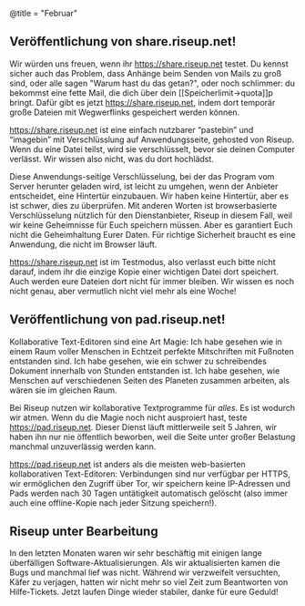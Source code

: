 @title = "Februar"

Veröffentlichung von share.riseup.net!
--------------------------------------

Wir würden uns freuen, wenn ihr https://share.riseup.net testet. Du kennst sicher auch das Problem, dass Anhänge beim Senden von Mails zu groß sind, oder alle sagen "Warum hast du das getan?", oder noch schlimmer: du bekommst eine fette Mail, die dich über dein [[Speicherlimit->quota]]p bringt. Dafür gibt es jetzt https://share.riseup.net, indem dort temporär große Dateien mit Wegwerflinks gespeichert werden können.

https://share.riseup.net ist eine einfach nutzbarer “pastebin” und “imagebin” mit Verschlüsslung auf Anwendungsseite, gehosted von Riseup. Wenn du eine Datei teilst, wird sie verschlüsselt, bevor sie deinen Computer verlässt. Wir wissen also nicht, was du dort hochlädst.

Diese Anwendungs-seitige Verschlüsselung, bei der das Program vom Server herunter geladen wird, ist leicht zu umgehen, wenn der Anbieter entscheidet, eine Hintertür einzubauen. Wir haben keine Hintertür, aber es ist schwer, dies zu überprüfen. Mit anderen Worten ist browserbasierte Verschlüsselung nützlich für den Dienstanbieter, Riseup in diesem Fall, weil wir keine Geheimnisse für Euch speichern müssen. Aber es garantiert Euch nicht die Geheimhaltung Eurer Daten. Für richtige Sicherheit braucht es eine Anwendung, die nicht im Browser läuft.

https://share.riseup.net ist im Testmodus, also verlasst euch bitte nicht darauf, indem ihr die einzige Kopie einer wichtigen Datei dort speichert. Auch werden eure Dateien dort nicht für immer bleiben. Wir wissen es noch nicht genau, aber vermutlich nicht viel mehr als eine Woche!

Veröffentlichung von pad.riseup.net!
--------------------------------------

Kollaborative Text-Editoren sind eine Art Magie: Ich habe gesehen wie in einem Raum voller Menschen in Echtzeit perfekte Mitschriften mit Fußnoten entstanden sind. Ich habe gesehen, wie ein schwer zu schreibendes Dokument innerhalb von Stunden entstanden ist. Ich habe gesehen, wie Menschen auf verschiedenen Seiten des Planeten zusammen arbeiten, als wären sie im gleichen Raum.

Bei Riseup nutzen wir kollaborative Textprogramme für *alles*. Es ist wodurch wir atmen. Wenn du die Magie noch nicht ausproiert hast, teste https://pad.riseup.net. Dieser Dienst läuft mittlerweile seit 5 Jahren, wir haben ihn nur nie öffentlich beworben, weil die Seite unter großer Belastung manchmal unzuverlässig werden kann.

https://pad.riseup.net ist anders als die meisten web-basierten kollaborativen Text-Editoren: Verbindungen sind nur verfügbar per HTTPS, wir ermöglichen den Zugriff über Tor, wir speichern keine IP-Adressen und Pads werden nach 30 Tagen untätigkeit automatisch gelöscht (also immer auch eine offline-Kopie nach jeder Sitzung speichern!).

Riseup unter Bearbeitung
--------------------------------------

In den letzten Monaten waren wir sehr beschäftig mit einigen lange überfälligen Software-Aktualisierungen. Als wir aktualisierten kamen die Bugs und manchmal lief was nicht. Während wir verzweifelt versuchten, Käfer zu verjagen, hatten wir nicht mehr so viel Zeit zum Beantworten von Hilfe-Tickets. Jetzt laufen Dinge wieder stabiler, danke für eure Geduld!
